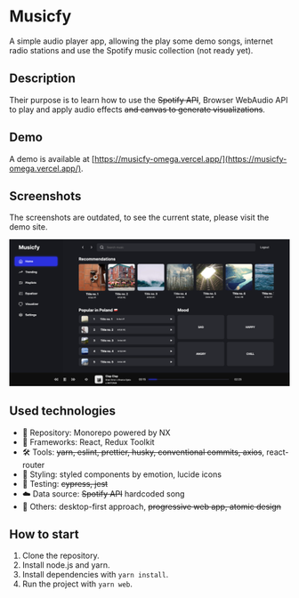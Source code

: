 # Musicfy

A simple audio player app, allowing the play some demo songs, internet radio stations and use the Spotify music collection (not ready yet).

## Description

Their purpose is to learn how to use the ~~Spotify API~~, Browser WebAudio API to play and apply audio effects ~~and canvas to generate visualizations~~.

## Demo

A demo is available at [https://musicfy-omega.vercel.app/](https://musicfy-omega.vercel.app/).

## Screenshots

The screenshots are outdated, to see the current state, please visit the demo site.

![Screenshot](./screenshots/musicfy.png)

## Used technologies

- 🎁 Repository: Monorepo powered by NX
- 🧰 Frameworks: React, Redux Toolkit
- 🛠️ Tools: ~~yarn, eslint, prettier, husky, conventional commits, axios~~, react-router
- 🎨 Styling: styled components by emotion, lucide icons
- 🧪 Testing: ~~cypress, jest~~
- ☁️ Data source: ~~Spotify API~~ hardcoded song
- 💎 Others: desktop-first approach, ~~progressive web app, atomic design~~

## How to start

1. Clone the repository.
2. Install node.js and yarn.
3. Install dependencies with `yarn install`.
4. Run the project with `yarn web`.
